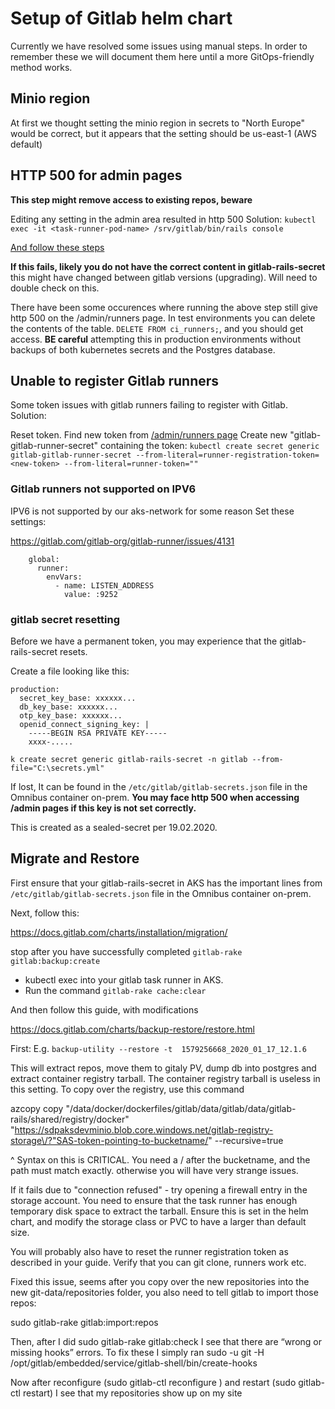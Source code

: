 # Setup of Gitlab helm chart
Currently we have resolved some issues using manual steps. In order to remember these we will document them here until a more GitOps-friendly method works.

## Minio region

At first we thought setting the minio region in secrets to "North Europe" would be correct, but it appears that the setting should be us-east-1 (AWS default)

## HTTP 500 for admin pages

__This step might remove access to existing repos, beware__

Editing any setting in the admin area resulted in http 500
Solution: `kubectl exec -it <task-runner-pod-name> /srv/gitlab/bin/rails console`

[And follow these steps](https://gitlab.com/gitlab-org/gitlab-ce/issues/56403#note_136382583)

**If this fails, likely you do not have the correct content in gitlab-rails-secret** this might have changed between gitlab versions (upgrading). Will need to double check on this.

There have been some occurences where running the above step still give http 500 on the /admin/runners page. In test environments you can delete the contents of the table. `DELETE FROM ci_runners;`, and you should get access. __BE careful__ attempting this in production environments without backups of both kubernetes secrets and the Postgres database.



## Unable to register Gitlab runners

Some token issues with gitlab runners failing to register with Gitlab.
Solution: 

Reset token. Find new token from [/admin/runners page](https://gitlab.dev.sdpaks.equinor.com/admin/runners)
Create new "gitlab-gitlab-runner-secret" containing the token:
`kubectl create secret generic gitlab-gitlab-runner-secret --from-literal=runner-registration-token=<new-token> --from-literal=runner-token=""`


### Gitlab runners not supported on IPV6
IPV6 is not supported by our aks-network for some reason
Set these settings:

https://gitlab.com/gitlab-org/gitlab-runner/issues/4131
```envVars:
    global:
      runner:
        envVars:
          - name: LISTEN_ADDRESS
            value: :9252
```

### gitlab secret resetting

Before we have a permanent token, you may experience that the gitlab-rails-secret resets.

Create a file looking like this:

```
production:
  secret_key_base: xxxxxx...
  db_key_base: xxxxxx...
  otp_key_base: xxxxxx...
  openid_connect_signing_key: |
    -----BEGIN RSA PRIVATE KEY-----
    xxxx-.....

```



`k create secret generic gitlab-rails-secret -n gitlab --from-file="C:\secrets.yml"`

If lost, It can be found in the `/etc/gitlab/gitlab-secrets.json` file in the Omnibus container on-prem.
**You may face http 500 when accessing /admin pages if this key is not set correctly.**

This is created as a sealed-secret per 19.02.2020.


## Migrate and Restore

First ensure that your gitlab-rails-secret in AKS has the important lines from  `/etc/gitlab/gitlab-secrets.json` file in the Omnibus container on-prem.

Next, follow this:

https://docs.gitlab.com/charts/installation/migration/

stop after you have successfully completed `gitlab-rake gitlab:backup:create`

- kubectl exec into your gitlab task runner in AKS.
- Run the command `gitlab-rake cache:clear`

And then follow this guide, with modifications

https://docs.gitlab.com/charts/backup-restore/restore.html


First: 
E.g. `backup-utility --restore -t  1579256668_2020_01_17_12.1.6`

This will extract repos, move them to gitaly PV, dump db into postgres and extract container registry tarball. The container registry tarball is useless in this setting.
To copy over the registry, use this command

azcopy copy "/data/docker/dockerfiles/gitlab/data/gitlab/data/gitlab-rails/shared/registry/docker" "https://sdpaksdevminio.blob.core.windows.net/gitlab-registry-storage\/?"SAS-token-pointing-to-bucketname/" --recursive=true 



^ Syntax on this is CRITICAL. You need a \/ after the bucketname, and the path must match exactly. otherwise you will have very strange issues.



If it fails due to "connection refused" - try opening a firewall entry in the storage account.
You need to ensure that the task runner has enough temporary disk space to extract the tarball. Ensure this is set in the helm chart, and modify the storage class or PVC to have a larger than default size.

You will probably also have to reset the runner registration token as described in your guide.
Verify that you can git clone, runners work etc.

Fixed this issue, seems after you copy over the new repositories into the new git-data/repositories folder, you also need to tell gitlab to import those repos:

sudo gitlab-rake gitlab:import:repos

Then, after I did sudo gitlab-rake gitlab:check I see that there are “wrong or missing hooks” errors.
To fix these I simply ran
sudo -u git -H /opt/gitlab/embedded/service/gitlab-shell/bin/create-hooks

Now after reconfigure (sudo gitlab-ctl reconfigure )
and restart (sudo gitlab-ctl restart)
I see that my repositories show up on my site 
